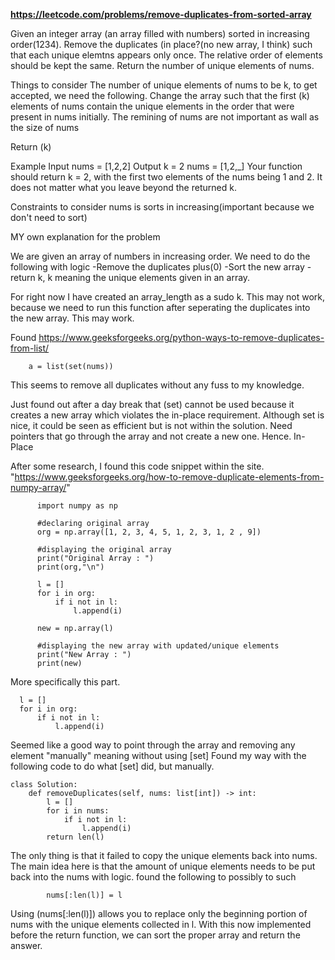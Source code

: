 **https://leetcode.com/problems/remove-duplicates-from-sorted-array**


Given an integer array (an array filled with numbers) sorted in increasing order(1234). Remove the duplicates (in place?(no new array, I think) such that each unique elemtns appears only once. The relative order of elements should be kept the same. Return the number of unique elements of nums.

Things to consider
The number of unique elements of nums to be k, to get accepted, we need the following.
Change the array such that the first (k) elements of nums contain the unique elements in the order that were present in nums initially. The remining of nums are not important as wall as the size of nums

Return (k)

Example
Input 
nums = [1,2,2]
Output
k = 2
nums = [1,2,_]
Your function should return k = 2, with the first two elements of the nums being 1 and 2. It does not matter what you leave beyond the returned k.

Constraints to consider
nums is sorts in increasing(important because we don't need to sort)

MY own explanation for the problem

We are given an array of numbers in increasing order. 
We need to do the following with logic
-Remove the duplicates plus(0)
-Sort the new array 
-return k, k meaning the unique elements given in an array. 

For right now I have created an array_length as a sudo k.
This may not work, because we need to run this function after seperating the duplicates into the new array.
This may work. 

Found https://www.geeksforgeeks.org/python-ways-to-remove-duplicates-from-list/

        a = list(set(nums))

This seems to remove all duplicates without any fuss to my knowledge.

Just found out after a day break that (set) cannot be used because it creates a new array which violates the in-place requirement. 
Although set is nice, it could be seen as efficient but is not within the solution. Need pointers that go through the array and not create a new one.
Hence. In-Place

After some research, I found this code snippet within the site. "https://www.geeksforgeeks.org/how-to-remove-duplicate-elements-from-numpy-array/"


					
		
		
          import numpy as np
           
          #declaring original array
          org = np.array([1, 2, 3, 4, 5, 1, 2, 3, 1, 2 , 9])
           
          #displaying the original array
          print("Original Array : ")
          print(org,"\n")
           
          l = []
          for i in org:
              if i not in l:
                  l.append(i)
           
          new = np.array(l) 
           
          #displaying the new array with updated/unique elements
          print("New Array : ")
          print(new)



More specifically this part. 


      l = []
      for i in org:
          if i not in l:
              l.append(i)



Seemed like a good way to point through the array and removing any element "manually" meaning without using [set]
Found my way with the following code to do what [set] did, but manually. 




    class Solution:
        def removeDuplicates(self, nums: list[int]) -> int:
            l = []
            for i in nums:
                if i not in l:
                    l.append(i)
            return len(l)


The only thing is that it failed to copy the unique elements back into nums. The main idea here is that the amount of unique elements 
needs to be put back into the nums with logic. found the following to possibly to such 

			nums[:len(l)] = l

Using (nums[:len(l)]) allows you to replace only the beginning portion of nums with the unique elements collected in l. 
With this now implemented before the return function, we can sort the proper array and return the answer. 




